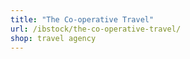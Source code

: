 ```yaml
---
title: "The Co-operative Travel"
url: /ibstock/the-co-operative-travel/
shop: travel agency
---
```

